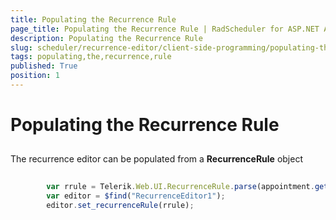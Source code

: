 ```yaml
---
title: Populating the Recurrence Rule
page_title: Populating the Recurrence Rule | RadScheduler for ASP.NET AJAX Documentation
description: Populating the Recurrence Rule
slug: scheduler/recurrence-editor/client-side-programming/populating-the-recurrence-rule
tags: populating,the,recurrence,rule
published: True
position: 1
---
```


# Populating the Recurrence Rule



## 

The recurrence editor can be populated from a **RecurrenceRule** object

````JavaScript
	    
	    var rrule = Telerik.Web.UI.RecurrenceRule.parse(appointment.get_recurrenceRule());
	    var editor = $find("RecurrenceEditor1");
	    editor.set_recurrenceRule(rrule);  
	
````


